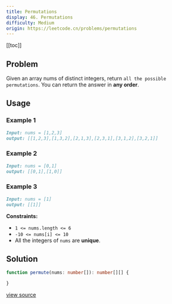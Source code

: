 ```yaml
---
title: Permutations
display: 46. Permutations
difficulty: Medium
origin: https://leetcode.cn/problems/permutations
---
```


[[toc]]

## Problem

Given an array nums of distinct integers, return `all the possible permutations`. You can return the answer in **any order**.

## Usage

### Example 1

```md
Input: nums = [1,2,3]
output: [[1,2,3],[1,3,2],[2,1,3],[2,3,1],[3,1,2],[3,2,1]]
```

### Example 2

```md
Input: nums = [0,1]
output: [[0,1],[1,0]]
```

### Example 3

```md
Input: nums = [1]
output: [[1]]
```

**Constraints:**

- <code>1 &lt;= nums.length &lt;= 6</code>
- <code>-10 &lt;= nums[i] &lt;= 10</code>
- All the integers of <code>nums</code> are **unique**.

## Solution

```ts
function permute(nums: number[]): number[][] {

}
```

[view source](https://leetcode.cn/problems/permutations)
